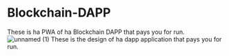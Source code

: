 # Blockchain-DAPP
These is ha PWA of ha Blockchain DAPP that pays you for run.
![unnamed (1)](https://user-images.githubusercontent.com/96486230/172121724-15c1fd1b-321e-4364-a233-5ce11da272d9.jpeg)
These is the design of ha dapp application that pays you for run.
